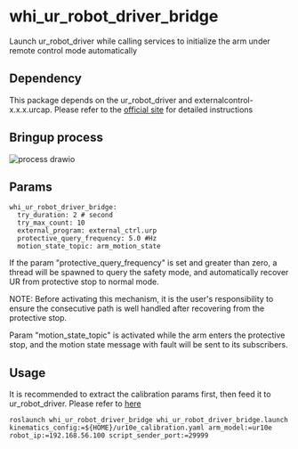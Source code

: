 # whi_ur_robot_driver_bridge
Launch ur_robot_driver while calling services to initialize the arm under remote control mode automatically

## Dependency
This package depends on the ur_robot_driver and externalcontrol-x.x.x.urcap. Please refer to the [official site](https://github.com/UniversalRobots/Universal_Robots_ROS_Driver) for detailed instructions

## Bringup process
![process drawio](https://github.com/xinjuezou-whi/whi_ur_robot_driver_bridge/assets/72239958/4786cfe3-d9ce-44b5-aff0-a71f11859356)

## Params
```
whi_ur_robot_driver_bridge:
  try_duration: 2 # second
  try_max_count: 10
  external_program: external_ctrl.urp
  protective_query_frequency: 5.0 #Hz
  motion_state_topic: arm_motion_state
```

If the param "protective_query_frequency" is set and greater than zero, a thread will be spawned to query the safety mode, and automatically recover UR from protective stop to normal mode.

NOTE: Before activating this mechanism, it is the user's responsibility to ensure the consecutive path is well handled after recovering from the protective stop.

Param "motion_state_topic" is activated while the arm enters the protective stop, and the motion state message with fault will be sent to its subscribers.

## Usage
It is recommended to extract the calibration params first, then feed it to ur_robot_driver. Please refer to [here](https://github.com/UniversalRobots/Universal_Robots_ROS_Driver)
```
roslaunch whi_ur_robot_driver_bridge whi_ur_robot_driver_bridge.launch kinematics_config:=${HOME}/ur10e_calibration.yaml arm_model:=ur10e robot_ip:=192.168.56.100 script_sender_port:=29999
```
